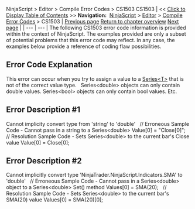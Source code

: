 ﻿
NinjaScript \> Editor \> Compile Error Codes \> CS1503
CS1503
| \<\< [Click to Display Table of Contents](cs1503.md) \>\> **Navigation:**     [NinjaScript](ninjascript-1.md) \> [Editor](editor-1.md) \> [Compile Error Codes](compile_error_codes-1.md) \> CS1503 | [Previous page](cs1502-1.md) [Return to chapter overview](compile_error_codes-1.md) [Next page](cs1513-1.md) |
| --- | --- |
The following CS1503 error code information is provided within the context of NinjaScript. The examples provided are only a subset of potential problems that this error code may reflect. In any case, the examples below provide a reference of coding flaw possibilities.
## 
## Error Code Explanation
This error can occur when you try to assign a value to a [Series\<T\>](seriest-1.md) that is not of the correct value type.
 
Series\<double\> objects can only contain double values. Series\<bool\> objects can only contain bool values. Etc.
 
## Error Description \#1 
Cannot implicity convert type from 'string' to 'double'
 
// Erroneous Sample Code \- Cannot pass in a string to a Series\<double\>
Value\[0] \= "Close\[0]";
 
// Resolution Sample Code \- Sets Series\<double\> to the current bar's Close value
Value\[0] \= Close\[0];
 
## Error Description \#2 
Cannot implicitly convert type 'NinjaTrader.NinjaScript.Indicators.SMA' to 'double'
 
// Erroneous Sample Code \- Cannot pass in a Series\<double\> object to a Series\<double\> Set() method
Values\[0] \= SMA(20\);
 
// Resolution Sample Code \- Sets Series\<double\> to the current bar's SMA(20\) value
Values\[0] \= SMA(20\)\[0];


